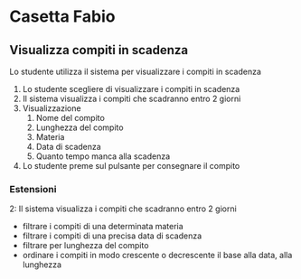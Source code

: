 # Casetta Fabio

## Visualizza compiti in scadenza

Lo studente utilizza il sistema per visualizzare i compiti in scadenza

1. Lo studente scegliere di visualizzare i compiti in scadenza
2. Il sistema visualizza i compiti che scadranno entro 2 giorni
3. Visualizzazione 
    1. Nome del compito 
    2. Lunghezza del compito 
    3. Materia
    4. Data di scadenza 
    5. Quanto tempo manca alla scadenza 
4. Lo studente preme sul pulsante per consegnare il compito

### Estensioni
2: Il sistema visualizza i compiti che scadranno entro 2 giorni

- filtrare i compiti di una determinata materia
- filtrare i compiti di una precisa data di scadenza 
- filtrare per lunghezza del compito
- ordinare i compiti in modo crescente o decrescente il base alla data, alla lunghezza